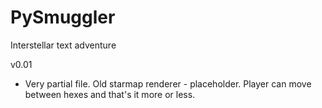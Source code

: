 # PySmuggler
Interstellar text adventure

v0.01
- Very partial file. Old starmap renderer - placeholder. Player can move between hexes and that's it more or less.
